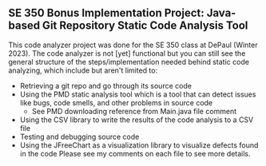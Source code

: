 ## SE 350 Bonus Implementation Project: Java-based Git Repository Static Code Analysis Tool
This code analyzer project was done for the SE 350 class at DePaul (Winter 2023).
The code analyzer is not [yet] functional but you can still see the general structure of the steps/implementation needed behind static code analyzing, which include but aren't limited to:
  - Retrieving a git repo and go through its source code
  - Using the PMD static analysis tool which is a tool that can detect issues like bugs, code smells, and other problems in source code
    - See PMD downloading reference from Main.java file comment
  - Using the CSV library to write the results of the code analysis to a CSV file
  - Testing and debugging source code
  - Using the JFreeChart as a visualization library to visualize defects found in the code
Please see my comments on each file to see more details. 
